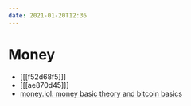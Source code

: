 ```yaml
---
date: 2021-01-20T12:36
---
```


# Money

- [[[f52d68f5]]]
- [[[ae870d45]]]
- [money.lol: money basic theory and bitcoin basics](https://www.money.lol/)
